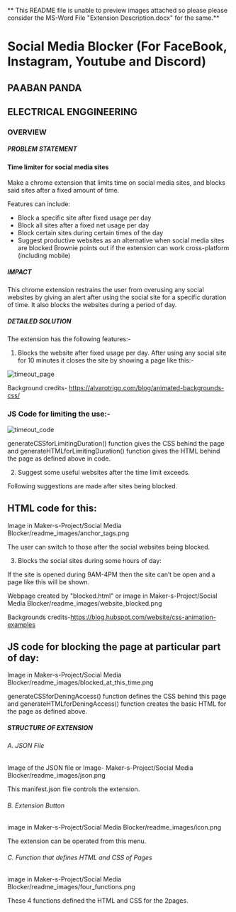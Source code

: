 ** This README file is unable to preview images attached so please please consider the MS-Word File "Extension Description.docx" for the same.**


# Social Media Blocker (For FaceBook, Instagram, Youtube and Discord)
## PAABAN PANDA
## ELECTRICAL ENGGINEERING

### OVERVIEW

##### PROBLEM STATEMENT

#### Time limiter for social media sites
Make a chrome extension that limits time on social media sites, and blocks said sites after a fixed amount of time.

Features can include:
- Block a specific site after fixed usage per day
- Block all sites after a fixed net usage per day
- Block certain sites during certain times of the day
- Suggest productive websites as an alternative when social media sites are blocked
Brownie points out if the extension can work cross-platform (including
mobile)

##### IMPACT
This chrome extension restrains the user from overusing any social websites by giving an alert after using the social site for a specific duration of time. It also blocks the websites during a period of day.

##### DETAILED SOLUTION
The extension has the following features:-
1)	Blocks the website after fixed usage per day.
After using any social site for 10 minutes it closes the site by showing a page like this:-

![timeout_page](https://user-images.githubusercontent.com/122373317/224470593-aa1bae54-1dd0-434c-8511-9b9c2a84e16f.png)

Background credits- https://alvarotrigo.com/blog/animated-backgrounds-css/

### JS Code for limiting the use:-

![timeout_code](https://user-images.githubusercontent.com/122373317/224470662-5b974ecc-1bf3-49fd-8b84-81d945c816bd.png)

generateCSSforLimitingDuration() function gives the CSS behind the page and generateHTMLforLimitingDuration() function gives the HTML behind the page as defined above in code.

2)	Suggest some useful websites after the time limit exceeds.

Following suggestions are made after sites being blocked.




## HTML code for this:

Image in Maker-s-Project/Social Media Blocker/readme_images/anchor_tags.png

The user can switch to those after the social websites being blocked.


3)	Blocks the social sites during some hours of day:

If the site is opened during 9AM-4PM then the site can’t be open and a page like this will be shown.

Webpage created by "blocked.html" or image in Maker-s-Project/Social Media Blocker/readme_images/website_blocked.png

Backgrounds credits-https://blog.hubspot.com/website/css-animation-examples

## JS code for blocking the page at particular part of day:

Image in Maker-s-Project/Social Media Blocker/readme_images/blocked_at_this_time.png

generateCSSforDeningAccess() function defines the CSS behind this page and generateHTMLforDeningAccess() function creates the basic HTML for the page as defined above.


##### STRUCTURE OF EXTENSION

###### A.	JSON File

Image of the JSON file or Image- Maker-s-Project/Social Media Blocker/readme_images/json.png

This manifest.json file controls the extension.


######	B.	Extension Button

image in Maker-s-Project/Social Media Blocker/readme_images/icon.png

The extension can be operated from this menu.

######	C.	Function that defines HTML and CSS of Pages

image in Maker-s-Project/Social Media Blocker/readme_images/four_functions.png

These 4 functions defined the HTML and CSS for the 2pages.




